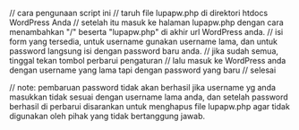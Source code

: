 // cara pengunaan script ini 
// taruh file lupapw.php di direktori htdocs WordPress Anda 
// setelah itu masuk ke halaman lupapw.php dengan cara menambahkan "/" beserta "lupapw.php" di akhir url WordPress anda.
// isi form yang tersedia, untuk username gunakan username lama, dan untuk password langsung isi dengan password baru anda.
// jika sudah semua, tinggal tekan tombol perbarui pengaturan
// lalu masuk ke WordPress anda dengan username yang lama tapi dengan password yang baru
// selesai

// note: pembaruan password tidak akan berhasil jika username yg anda masukkan tidak sesuai dengan username lama anda, 
         dan setelah password berhasil di perbarui disarankan untuk menghapus file lupapw.php agar tidak digunakan oleh pihak yang tidak bertanggung jawab.
